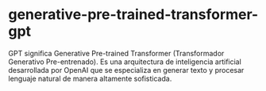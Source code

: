# generative-pre-trained-transformer-gpt
GPT significa Generative Pre-trained Transformer (Transformador Generativo Pre-entrenado). Es una arquitectura de inteligencia artificial desarrollada por OpenAI que se especializa en generar texto y procesar lenguaje natural de manera altamente sofisticada.
